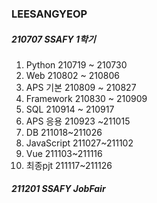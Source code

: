 ### LEESANGYEOP

##### 210707 SSAFY 1학기

1. Python 210719 ~ 210730
2. Web 210802 ~ 210806
3. APS 기본 210809 ~ 210827
4. Framework 210830 ~ 210909
5. SQL 210914 ~ 210917
6. APS 응용 210923 ~211015
7. DB 211018~211026
8. JavaScript 211027~211102
9. Vue 211103~211116
10. 최종pjt 211117~211126



##### 211201 SSAFY JobFair





 

